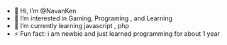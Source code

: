 - 👋 Hi, I’m @NavanKen
- 👀 I’m interested in Gaming, Programing , and Learning
- 🌱 I’m currently learning javascript , php
- ⚡ Fun fact:  i am newbie and just learned programming for about 1 year

<!---
NavanKen/NavanKen is a ✨ special ✨ repository because its `README.md` (this file) appears on your GitHub profile.
You can click the Preview link to take a look at your changes.
--->

